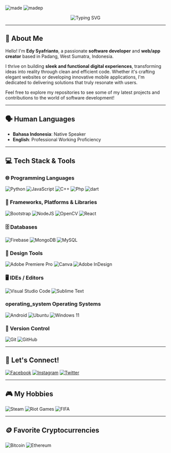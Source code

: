 ![made](https://img.shields.io/badge/Made%20for-VSCode-1f425f.svg)
![madep](https://img.shields.io/badge/Made%20with-Go-1f425f.svg)

<p align="center">
  <img src="https://readme-typing-svg.herokuapp.com?font=Bruno+Ace+SC&size=30&duration=1000&pause=1000&color=F70000&center=true&vCenter=true&width=700&height=70&lines=WELCOME+ALL+%2C+MY+NAME+IS+EDY" alt="Typing SVG" />
</p>

---

## 👋 About Me

Hello! I'm **Edy Syafrianto**, a passionate **software developer** and **web/app creator** based in Padang, West Sumatra, Indonesia.

I thrive on building **sleek and functional digital experiences**, transforming ideas into reality through clean and efficient code. Whether it's crafting elegant websites or developing innovative mobile applications, I'm dedicated to delivering solutions that truly resonate with users.

Feel free to explore my repositories to see some of my latest projects and contributions to the world of software development!

---

## 🗣️ Human Languages

* **Bahasa Indonesia**: Native Speaker
* **English**: Professional Working Proficiency

---

## 💻 Tech Stack & Tools

### 🌐 Programming Languages

<p align="left">
  <img alt="Python" src="https://img.shields.io/badge/Python-3776AB?style=for-the-badge&logo=python&logoColor=white"/>
  <img alt="JavaScript" src="https://img.shields.io/badge/JavaScript-FCDC00?style=for-the-badge&logo=javascript&logoColor=black"/>
  <img alt="C++" src="https://img.shields.io/badge/c++-%2300599C.svg?style=for-the-badge&logo=c%2B%2B&logoColor=white"/>
  <img alt="Php" src="https://img.shields.io/badge/php-%23777BB4.svg?style=for-the-badge&logo=php&logoColor=white"/>
  <img alt="dart" src="https://img.shields.io/badge/Dart-0175C2?logo=dart&logoColor=fff&style=for-the-badge"/>
</p>

### 🚀 Frameworks, Platforms & Libraries

<p align="left">
  <img alt="Bootstrap" src="https://img.shields.io/badge/bootstrap-%23563D7C.svg?style=for-the-badge&logo=bootstrap&logoColor=white"/>
  <img alt="NodeJS" src="https://img.shields.io/badge/node.js-6DA55F?style=for-the-badge&logo=node.js&logoColor=white"/>
  <img alt="OpenCV" src="https://img.shields.io/badge/opencv-%23white.svg?style=for-the-badge&logo=opencv&logoColor=white"/>
  <img alt="React" src="https://img.shields.io/badge/React-61DAFB?logo=react&logoColor=000&style=for-the-badge"/>
</p>

### 🗄️ Databases

<p align="left">
  <img alt="Firebase" src="https://img.shields.io/badge/Firebase-039BE5?style=for-the-badge&logo=Firebase&logoColor=white"/>
  <img alt="MongoDB" src="https://img.shields.io/badge/MongoDB-%234ea94b.svg?style=for-the-badge&logo=mongodb&logoColor=white"/>
  <img alt="MySQL" src="https://img.shields.io/badge/mysql-%2300f.svg?style=for-the-badge&logo=mysql&logoColor=white"/>
</p>

### 🎨 Design Tools

<p align="left">
  <img alt="Adobe Premiere Pro" src="https://img.shields.io/badge/Adobe%20Premiere%20Pro-9999FF.svg?style=for-the-badge&logo=Adobe%20Premiere%20Pro&logoColor=white"/>
  <img alt="Canva" src="https://img.shields.io/badge/Canva-%2300C4CC.svg?style=for-the-badge&logo=Canva&logoColor=white"/>
  <img alt="Adobe InDesign" src="https://img.shields.io/badge/Adobe%20InDesign-F36?logo=adobeindesign&logoColor=fff&style=for-the-badge"/>
</p>

### 🖥️ IDEs / Editors

<p align="left">
  <img alt="Visual Studio Code" src="https://img.shields.io/badge/Visual%20Studio%20Code-0078d7.svg?style=for-the-badge&logo=visual-studio-code&logoColor=white"/>
  <img alt="Sublime Text" src="https://img.shields.io/badge/Sublime%20Text-FF9800?logo=sublimetext&logoColor=fff&style=for-the-badge"/>
</p>

###  operating_system Operating Systems

<p align="left">
  <img alt="Android" src="https://img.shields.io/badge/Android-3DDC84?style=for-the-badge&logo=android&logoColor=white"/>
  <img alt="Ubuntu" src="https://img.shields.io/badge/Ubuntu-E95420?style=for-the-badge&logo=ubuntu&logoColor=white"/>
  <img alt="Windows 11" src="https://img.shields.io/badge/Windows%2011-%230079d5.svg?style=for-the-badge&logo=Windows%2011&logoColor=white"/>
</p>

### 🔗 Version Control

<p align="left">
  <img alt="Git" src="https://img.shields.io/badge/git-%23F05033.svg?style=for-the-badge&logo=git&logoColor=white"/>
  <img alt="GitHub" src="https://img.shields.io/badge/github-%23121011.svg?style=for-the-badge&logo=github&logoColor=white"/>
</p>

---

## 📱 Let's Connect!

[![Facebook](https://img.shields.io/badge/-Facebook-1877F2?style=flat-square&logo=Facebook&logoColor=white)](https://www.facebook.com/ninjiu.she.9)
[![Instagram](https://img.shields.io/badge/-Instagram-E4405F?style=flat-square&logo=Instagram&logoColor=white)](https://www.instagram.com/edy.esrgg.22/?next=%2F)
[![Twitter](https://img.shields.io/badge/-Twitter-1DA1F2?style=flat-square&logo=Twitter&logoColor=white)](https://twitter.com/Edy18870781)

---

## 🎮 My Hobbies

<p align="left">
  <img alt="Steam" src="https://img.shields.io/badge/Steam-000000?style=for-the-badge&logo=steam&logoColor=white">
  <img alt="Riot Games" src="https://img.shields.io/badge/Riot_Games-D32936?style=for-the-badge&logo=riot-games&logoColor=white">
  <img alt="FIFA" src="https://img.shields.io/badge/FIFA-B7312F?style=for-the-badge&logo=fifa&logoColor=white">
</p>

---

## 🪙 Favorite Cryptocurrencies

<p align="left">
  <img alt="Bitcoin" src="https://img.shields.io/badge/Bitcoin-000000?style=for-the-badge&logo=bitcoin&logoColor=white">
  <img alt="Ethereum" src="https://img.shields.io/badge/Ethereum-3C3C3D?style=for-the-badge&logo=Ethereum&logoColor=white">
</p>
